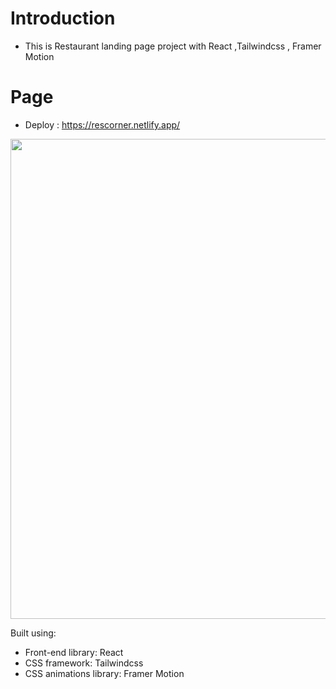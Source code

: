 # Introduction

- This is Restaurant landing page project with React ,Tailwindcss , Framer Motion

# Page

- Deploy : https://rescorner.netlify.app/

<img width="768" alt="" src="https://ik.imagekit.io/120499/restaurant.PNG?ik-sdk-version=javascript-1.4.3&updatedAt=1678028120847">

Built using:

- Front-end library: React
- CSS framework: Tailwindcss
- CSS animations library: Framer Motion
